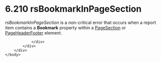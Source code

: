 <html dir="LTR" xmlns:mshelp="http://msdn.microsoft.com/mshelp" xmlns:ddue="http://ddue.schemas.microsoft.com/authoring/2003/5" xmlns:xlink="http://www.w3.org/1999/xlink" xmlns:tool="http://www.microsoft.com/tooltip">
    <head>
        <meta http-equiv="Content-Type" content="text/html; CHARSET=utf-8"></meta>
        <meta name="save" content="history"></meta>
        <title>6.210 rsBookmarkInPageSection</title>
        <xml>
            <mshelp:toctitle title="6.210 rsBookmarkInPageSection"></mshelp:toctitle>
            <mshelp:rltitle title="[MS-RDL]: rsBookmarkInPageSection"></mshelp:rltitle>
            <mshelp:keyword index="A" term="5d169f6c-d8b0-4965-9f94-d71498495fe8"></mshelp:keyword>
            <mshelp:attr name="DCSext.ContentType" value="open specification"></mshelp:attr>
            <mshelp:attr name="AssetID" value="5d169f6c-d8b0-4965-9f94-d71498495fe8"></mshelp:attr>
            <mshelp:attr name="TopicType" value="kbRef"></mshelp:attr>
            <mshelp:attr name="DCSext.Title" value="[MS-RDL]: rsBookmarkInPageSection" />
        </xml>
    </head>
    <body>
        <div id="header">
            <h1 class="heading">6.210 rsBookmarkInPageSection</h1>
        </div>
        <div id="mainSection">
            <div id="mainBody">
                <div id="allHistory" class="saveHistory"></div>
                <div id="sectionSection0" class="section" name="collapseableSection">
                    

<p><i>rsBookmarkInPageSection</i> is a non-critical error that
occurs when a report item contains a <b>Bookmark</b> property within a <a href="afff0921-7d95-4216-8f28-635c67d539d8.html">PageSection</a> or <a href="ddc35223-1cb6-4136-823b-e72a3d12e1f9.html">PageHeaderFooter</a> element.</p>


                </div>
            </div>
        </div>
    </body>
</html>